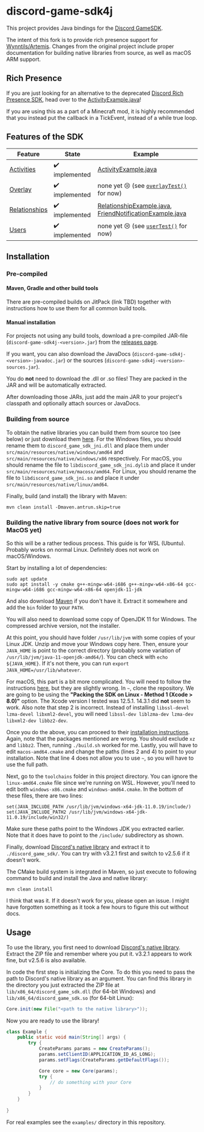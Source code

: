 # discord-game-sdk4j

This project provides Java bindings for the
[Discord GameSDK](https://discordapp.com/developers/docs/game-sdk/sdk-starter-guide).

The intent of this fork is to provide rich presence support for [Wynntils/Artemis](https://github.com/Wynntils/artemis).
Changes from the original project include proper documentation for building native libraries from source, as well as macOS ARM support.

## Rich Presence

If you are just looking for an alternative to the deprecated [Discord Rich Presence SDK](https://discord.com/developers/docs/rich-presence/how-to),
head over to the [ActivityExample.java](examples/ActivityExample.java)!

If you are using this as a part of a Minecraft mod, it is highly recommended that you instead put the callback in a TickEvent, instead of a while true loop.

## Features of the SDK

| Feature                                                                     | State                                         | Example                                                                                                                                  |
|-----------------------------------------------------------------------------|-----------------------------------------------|------------------------------------------------------------------------------------------------------------------------------------------|
| [Activities](https://discord.com/developers/docs/game-sdk/activities)       | :heavy_check_mark: implemented                | [ActivityExample.java](examples/ActivityExample.java)                                                                                    |
| [Overlay](https://discord.com/developers/docs/game-sdk/overlay)             | :heavy_check_mark: implemented                | none yet :cry: (see [``overlayTest()``](src/test/java/de/jcm/discordgamesdk/DiscordTest.java#L289) for now)                              |
| [Relationships](https://discord.com/developers/docs/game-sdk/relationships) | :heavy_check_mark: implemented                | [RelationshipExample.java](examples/RelationshipExample.java), [FriendNotificationExample.java](examples/FriendNotificationExample.java) |
| [Users](https://discord.com/developers/docs/game-sdk/users)                 | :heavy_check_mark: implemented                | none yet :cry: (see [``userTest()``](src/test/java/de/jcm/discordgamesdk/DiscordTest.java#L216) for now)                                 |

## Installation 

### Pre-compiled

#### Maven, Gradle and other build tools

There are pre-compiled builds on JitPack (link TBD)
together with instructions how to use them for all common build tools.

#### Manual installation

For projects not using any build tools, download a pre-compiled JAR-file (``discord-game-sdk4j-<version>.jar``)
from the [releases page](https://github.com/JnCrMx/discord-game-sdk4j/releases).

If you want, you can also download the JavaDocs (``discord-game-sdk4j-<version>-javadoc.jar``) or
the sources (``discord-game-sdk4j-<version>-sources.jar``).

You do **not** need to download the .dll or .so files! They are packed in the JAR and will be automatically extracted.

After downloading those JARs, just add the main JAR to your project's classpath and optionally
attach sources or JavaDocs.

### Building from source

To obtain the native libraries you can build them from source too (see below) or just download them [here](https://github.com/JnCrMx/discord-game-sdk4j/releases/tag/v0.5.5).
For the Windows files, you should rename them to `discord_game_sdk_jni.dll` and place them under `src/main/resources/native/windows/amd64`
and `src/main/resources/native/windows/x86` respectively. 
For macOS, you should rename the file to `libdiscord_game_sdk_jni.dylib` and place it under `src/main/resources/native/macosx/amd64`.
For Linux, you should rename the file to `libdiscord_game_sdk_jni.so` and place it under `src/main/resources/native/linux/amd64`.

Finally, build (and install) the library with Maven:
```shell
mvn clean install -Dmaven.antrun.skip=true
```

### Building the native library from source (does not work for MacOS yet)

So this will be a rather tedious process. This guide is for WSL (Ubuntu). Probably works on normal Linux. Definitely does not work on macOS/Windows.

Start by installing a lot of dependencies:
```shell
sudo apt update
sudo apt install -y cmake g++-mingw-w64-i686 g++-mingw-w64-x86-64 gcc-mingw-w64-i686 gcc-mingw-w64-x86-64 openjdk-11-jdk
```

And also download [Maven](https://maven.apache.org/download.cgi) if you don't have it. Extract it somewhere and add the `bin` folder to your `PATH`.

You will also need to download some copy of OpenJDK 11 for Windows. The compressed archive version, not the installer.

At this point, you should have folder `/usr/lib/jvm` with some copies of your Linux JDK. Unzip and move your Windows copy here.
Then, ensure your `JAVA_HOME` is point to the correct directory (probably some variation of `/usr/lib/jvm/java-11-openjdk-amd64/`).
You can check with `echo ${JAVA_HOME}`.
If it's not there, you can run `export JAVA_HOME=/usr/lib/whatever`.

For macOS, this part is a bit more complicated. You will need to follow the instructions [here](https://github.com/tpoechtrager/osxcross#packaging-the-sdk),
but they are slightly wrong. In `~`, clone the repository.
We are going to be using the **"Packing the SDK on Linux - Method 1 (Xcode > 8.0)"** option.
The Xcode version I tested was 12.5.1. 14.3.1 did **not** seem to work. 
Also note that step 2 is incorrect. Instead of installing `libssl-devel lzma-devel libxml2-devel`, you will need
`libssl-dev liblzma-dev lzma-dev libxml2-dev libbz2-dev`.

Once you do the above, you can proceed to their [installation instructions](https://github.com/tpoechtrager/osxcross#installation).
Again, note that the packages mentioned are wrong. You should exclude `xz` and `libbz2`. 
Then, running `./build.sh` worked for me.
Lastly, you will have to edit `macos-amd64.cmake` and change the paths (lines 2 and 4) to point to your installation.
Note that line 4 does not allow you to use `~`, so you will have to use the full path.

Next, go to the `toolchains` folder in this project directory. You can ignore the `linux-amd64.cmake` file since we're running on WSL.
However, you'll need to edit both `windows-x86.cmake` and `windows-amd64.cmake`. In the bottom of these files, there are two lines:
```
set(JAVA_INCLUDE_PATH /usr/lib/jvm/windows-x64-jdk-11.0.19/include/)
set(JAVA_INCLUDE_PATH2 /usr/lib/jvm/windows-x64-jdk-11.0.19/include/win32/)
```

Make sure these paths point to the Windows JDK you extracted earlier. Note that it does have to point to the `/include/` subdirectory as shown.

Finally, download [Discord's native library](https://discord.com/developers/docs/game-sdk/sdk-starter-guide)
and extract it to ``./discord_game_sdk/``. You can try with v3.2.1 first and switch to v2.5.6 if it doesn't work.

The CMake build system is integrated in Maven, so just execute to following command to
build and install the Java and native library:

```shell script
mvn clean install
```

I think that was it. If it doesn't work for you, please open an issue. I might have forgotten something as it took a few hours to figure this out without docs.

## Usage

To use the library, you first need to download [Discord's native library](https://discord.com/developers/docs/game-sdk/sdk-starter-guide).
Extract the ZIP file and remember where you put it. v3.2.1 appears to work fine, but v2.5.6 is also available.

In code the first step is initializing the Core. To do this you need to pass the path to Discord's native library as an argument.
You can find this library in the directory you just extracted the ZIP file at ``lib/x86_64/discord_game_sdk.dll`` (for 64-bit Windows)
and ``lib/x86_64/discord_game_sdk.so`` (for 64-bit Linux):

```java
Core.init(new File("<path to the native library>"));
```

Now you are ready to use the library!

````java
class Example {
    public static void main(String[] args) {
        try {
            CreateParams params = new CreateParams();
            params.setClientID(APPLICATION_ID_AS_LONG);
            params.setFlags(CreateParams.getDefaultFlags());

            Core core = new Core(params);
            try {
                // do something with your Core
            }
        }
    }
    
}
````

For real examples see the ``examples/`` directory in this repository.
